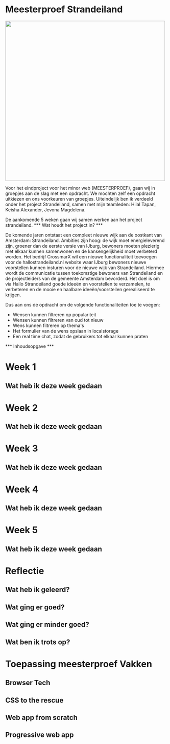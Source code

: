 # Meesterproef Strandeiland

<img width="500" alt="" src="https://github.com/laibaaac/meesterproef-2223/assets/94360732/04c50d13-61b1-44f9-a76b-9f3d1d3cef71">

Voor het eindproject voor het minor web (MEESTERPROEF), gaan wij in groepjes aan de slag met een opdracht. 
We mochten zelf een opdracht uitkiezen en ons voorkeuren van groepjes. 
Uiteindelijk ben ik verdeeld onder het project Strandeiland, samen met mijn teamleden: Hilal Tapan, Keisha Alexander, Jevona Magdelena. 

De aankomende 5 weken gaan wij samen werken aan het project strandeiland. 
*** Wat houdt het project in? ***

De komende jaren ontstaat een compleet nieuwe wijk aan de oostkant van Amsterdam: Strandeiland. Ambities zijn hoog: de wijk moet energieleverend zijn, groener dan de eerste versie van IJburg, bewoners moeten plezierig met elkaar kunnen samenwonen en de kansengelijkheid moet verbeterd worden.
Het bedrijf CrossmarX wil een nieuwe functionaliteit toevoegen voor de hallostrandeiland.nl website waar IJburg bewoners nieuwe voorstellen kunnen insturen voor de nieuwe wijk van Strandeiland. Hiermee wordt de communicatie tussen toekomstige bewoners van Strandeiland en de projectleiders van de gemeente Amsterdam bevorderd. Het doel is om via Hallo Strandeiland goede ideeën en voorstellen te verzamelen, te verbeteren en de mooie en haalbare ideeën/voorstellen gerealiseerd te krijgen.


Dus aan ons de opdracht om de volgende functionaliteiten toe te voegen: 
- Wensen kunnen filtreren op populariteit
- Wensen kunnen filtreren van oud tot nieuw
- Wens kunnen filtreren op thema's
- Het formulier van de wens opslaan in localstorage
- Een real time chat, zodat de gebruikers tot elkaar kunnen praten


*** Inhoudsopgave ***






# Week 1
## Wat heb ik deze week gedaan


# Week 2
## Wat heb ik deze week gedaan


# Week 3
## Wat heb ik deze week gedaan


# Week 4
## Wat heb ik deze week gedaan


# Week 5
## Wat heb ik deze week gedaan




# Reflectie
## Wat heb ik geleerd?
## Wat ging er goed?
## Wat ging er minder goed?
## Wat ben ik trots op?



# Toepassing meesterproef Vakken
## Browser Tech
## CSS to the rescue 
## Web app from scratch 
## Progressive web app



